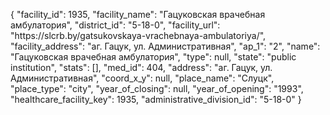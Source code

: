 {
    "facility_id": 1935,
    "facility_name": "Гацуковская врачебная амбулатория",
    "district_id": "5-18-0",
    "facility_url": "https:\/\/slcrb.by\/gatsukovskaya-vrachebnaya-ambulatoriya\/",
    "facility_address": "аг. Гацук, ул. Административная",
    "ap_1": "2",
    "name": "Гацуковская врачебная амбулатория",
    "type": null,
    "state": "public institution",
    "stats": [],
    "med_id": 404,
    "address": "аг. Гацук, ул. Административная",
    "coord_x_y": null,
    "place_name": "Слуцк",
    "place_type": "city",
    "year_of_closing": null,
    "year_of_opening": "1993",
    "healthcare_facility_key": 1935,
    "administrative_division_id": "5-18-0"
}